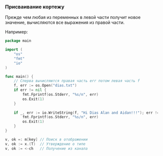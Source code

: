 ### Присваивание кортежу

 Прежде чем любая из переменных в левой части получит новое значение,
 вычисляются все выражения из правой части.
 
Например:
```go
package main

import (
	"os"
	"fmt"
	"io"
)

func main() {
	// Сперва вычисляются правая часть err потом левая часть f   
	f, err := os.Open("dias.txt")
	if err != nil {
		fmt.Fprintf(os.Stderr, "%s/n", err)
		os.Exit(1)
    }
	
	if _, err := io.WriteString(f, "Hi Dias Alan and Aidan!!!"); err != nil {
		fmt.Fprintf(os.Stderr, "%s/n", err)
		os.Exit(1)
    }
}
```

```go
v, ok =: m[key] // Поиск в отображении
v, ok := x.(T)  // Утверждение о типе
v, ok := <-ch   // Получение из канала  
```